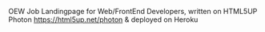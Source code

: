 OEW Job Landingpage for Web/FrontEnd Developers, written on HTML5UP Photon https://html5up.net/photon & deployed on Heroku